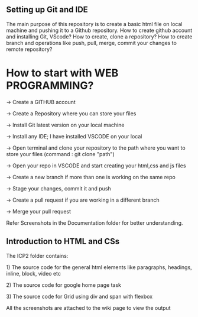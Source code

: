 <h2>Setting up Git and IDE</h2>

<p> The main purpose of this repository is to create a basic html file on local machine and pushing it to a 
Github repository. How to create github account and installing Git, VScode? How to create, clone a repository?
How to create branch and operations like push, pull, merge, commit your changes to remote repository?</p>

<h1>How to start with WEB PROGRAMMING?</h1>

 <p>-> Create a GITHUB account </p>
 <p>-> Create a Repository where you can store your files </p>
 <p>-> Install Git latest version on your local machine </p>
 <p>-> Install any IDE; I have installed VSCODE on your local </p>
 <p>-> Open terminal and clone your repository to the path where you want to store your files (command : git clone "path") </p>
 <p>-> Open your repo in VSCODE and start creating your html,css and js files </p>
 <p>-> Create a new branch if more than one is working on the same repo </p>
 <p>-> Stage your changes, commit it and push </p>
 <p>-> Create a pull request if you are working in a different branch </p>
 <p>-> Merge your pull request </p>
 
 <p>Refer Screenshots in the Documentation folder for better understanding. </p>


<h2> Introduction to HTML and CSs </h2>

<p>The ICP2 folder contains: </p>

<p> 1) The source code for the general html elements like paragraphs, headings, inline, block, video etc</p>

<p> 2) The source code for google home page task </p>

<p> 3) The source code for Grid using div and span with flexbox </p>

<p> All the screenshots are attached to the wiki page to view the output </p>
